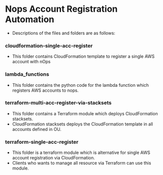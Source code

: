 # Nops Account Registration Automation
- Descriptions of the files and folders are as follows:

### cloudformation-single-acc-register
- This folder contains CloudFormation template to register a single AWS account with nOps
  
### lambda_functions
- This folder contains the python code for the lambda function which registers AWS accounts to nops.

### terraform-multi-acc-register-via-stacksets
- This folder contains a Terraform module which deploys CloudFormation stacksets.
- CloudFormation stacksets deploys the CloudFormation template in all accounts defined in OU.

### terraform-single-acc-register
- This folder is a terraform module which is alternative for single AWS account registration via CloudFormation.
- Clients who wants to manage all resource via Terraform can use this module.